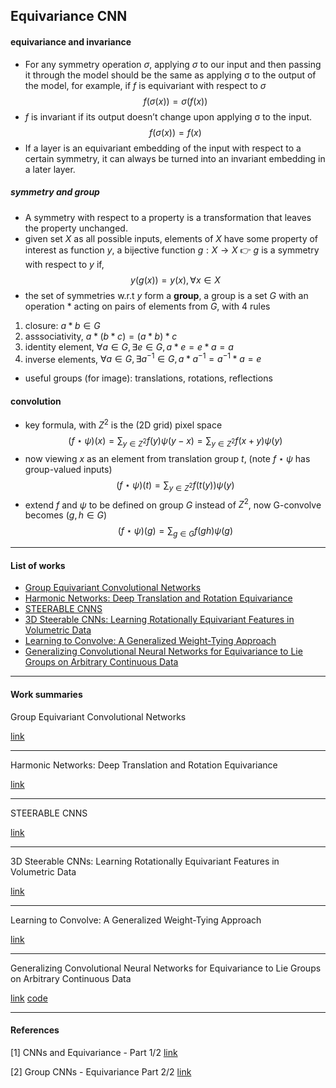 ## Equivariance CNN

<!-- ***************************************************** -->
#### equivariance and invariance 
- For any symmetry operation $\sigma$, applying $\sigma$ to our input and then passing it through the model should be the same as applying σ to the output of the model, for example, if $f$ is equivariant with respect to $\sigma$
$$
f(\sigma(x)) = \sigma(f(x))
$$
- $f$ is invariant if its output doesn’t change upon applying σ to the input.
$$
f(\sigma(x)) = f(x)
$$
- If a layer is an equivariant embedding of the input with respect to a certain symmetry, it can always be turned into an invariant embedding in a later layer. 

##### symmetry and group 
- A symmetry with respect to a property is a transformation that leaves the property unchanged.
- given set $X$ as all possible inputs, elements of $X$ have some property of interest as function $y$, a bijective function $g: X \rightarrow X$ :point_right: $g$ is a symmetry with respect to $y$ if, 
$$
y(g(x)) = y(x), \forall x \in X
$$
- the set of symmetries w.r.t $y$ form a **group**, a group is a set $G$ with an operation $*$ acting on pairs of elements from $G$, with 4 rules 
1. closure: $a * b \in G$
2. asssociativity, $a * (b * c) = (a * b) * c$
3. identity element, $\forall a \in G, \exists e \in G, a * e = e * a = a$
4. inverse elements, $\forall a \in G, \exists a^{-1} \in G, a * a^{-1} = a^{-1} * a = e$
- useful groups (for image): translations, rotations, reflections

#### convolution 
- key formula, with $Z^2$ is the (2D grid) pixel space
$$
(f \star \psi)(x) = \sum_{y \in Z^2} f(y)\psi(y-x) = \sum_{y \in Z^2} f(x+y)\psi(y)
$$
- now viewing $x$ as an element from translation group $t$, (note $f \star \psi$ has group-valued inputs)
$$
(f \star \psi)(t) = \sum_{y \in Z^2} f(t(y))\psi(y)
$$
- extend $f$ and $\psi$ to be defined on group $G$ instead of $Z^2$, now G-convolve becomes ($g,h \in G$)
$$
(f \star \psi)(g) = \sum_{g \in G} f(gh)\psi(g)
$$


<!-- ***************************************************** -->
---
#### List of works
- [Group Equivariant Convolutional Networks](#1)
- [Harmonic Networks: Deep Translation and Rotation Equivariance](#2)
- [STEERABLE CNNS](#3)
- [3D Steerable CNNs: Learning Rotationally Equivariant Features in Volumetric Data](#4)
- [Learning to Convolve: A Generalized Weight-Tying Approach](#5)
- [Generalizing Convolutional Neural Networks for Equivariance to Lie Groups on Arbitrary Continuous Data](#6)

<!-- ***************************************************** -->
---
#### Work summaries

<a name="1"></a> 
Group Equivariant Convolutional Networks

[link](https://arxiv.org/pdf/1602.07576.pdf)

--- 
<a name="2"></a> 
Harmonic Networks: Deep Translation and Rotation Equivariance

[link](https://arxiv.org/pdf/1612.04642.pdf)

--- 
<a name="3"></a> 
STEERABLE CNNS

[link](https://arxiv.org/pdf/1612.08498.pdf)

--- 
<a name="4"></a> 
3D Steerable CNNs: Learning Rotationally
Equivariant Features in Volumetric Data

[link](https://arxiv.org/pdf/1807.02547.pdf)

--- 
<a name="5"></a> 
Learning to Convolve: A Generalized Weight-Tying Approach 

[link](https://arxiv.org/pdf/1905.04663.pdf)

--- 
<a name="6"></a> 
Generalizing Convolutional Neural Networks for Equivariance to Lie Groups on Arbitrary Continuous Data

[link](https://arxiv.org/pdf/2002.12880.pdf) 
[code](https://github.com/mfinzi/LieConv)



<!-- ***************************************************** -->
---
#### References

[1] CNNs and Equivariance - Part 1/2 [link](https://fabianfuchsml.github.io/equivariance1of2/)

[2] Group CNNs - Equivariance Part 2/2 [link](https://fabianfuchsml.github.io/equivariance2of2/)


